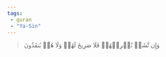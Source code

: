 ```yaml
---
tags: 
 - quran 
 - "Ya-Sin"
---
```


> وَإِن نَّشَأۡ نُغۡرِقۡهُمۡ فَلَا صَرِيخَ لَهُمۡ وَلَا هُمۡ يُنقَذُونَ
